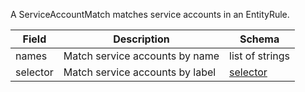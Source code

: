 A ServiceAccountMatch matches service accounts in an EntityRule.

| Field | Description | Schema |
|-------|-------------|--------|
| names | Match service accounts by name | list of strings |
| selector | Match service accounts by label | [selector](#selectors) |
